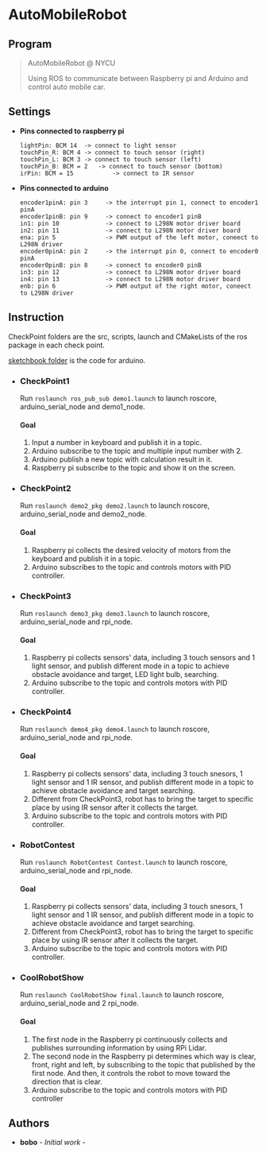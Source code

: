 # **AutoMobileRobot** #

## **Program** ##

> AutoMobileRobot @ NYCU 
>
> Using ROS to communicate between Raspberry pi and Arduino and control auto mobile car.

## **Settings** ##

- **Pins connected to raspberry pi**
  
      lightPin: BCM 14	-> connect to light sensor 
      touchPin_R: BCM 4	-> connect to touch sensor (right)
      touchPin_L: BCM 3	-> connect to touch sensor (left)
      touchPin_B: BCM = 2	-> connect to touch sensor (bottom)
      irPin: BCM = 15	        -> connect to IR sensor
  
- **Pins connected to arduino**

      encoder1pinA: pin 3     -> the interrupt pin 1, connect to encoder1 pinA
      encoder1pinB: pin 9     -> connect to encoder1 pinB
      in1: pin 10             -> connect to L298N motor driver board
      in2: pin 11             -> connect to L298N motor driver board
      ena: pin 5              -> PWM output of the left motor, coneect to L298N driver
      encoder0pinA: pin 2     -> the interrupt pin 0, connect to encoder0 pinA
      encoder0pinB: pin 8     -> connect to encoder0 pinB
      in3: pin 12             -> connect to L298N motor driver board
      in4: pin 13             -> connect to L298N motor driver board
      enb: pin 6              -> PWM output of the right motor, coneect to L298N driver

## **Instruction** ##

CheckPoint folders are the src, scripts, launch and CMakeLists of the ros package in each check point.
  
[sketchbook folder](https://github.com/Atatakaze/AutoMobileRobot/tree/main/sketchbook) is the code for arduino.
  


- ### CheckPoint1 ###
  
  Run `roslaunch ros_pub_sub demo1.launch` to launch roscore, arduino_serial_node and demo1_node. 
  
  #### Goal ####
  
  1. Input a number in keyboard and publish it in a topic.
  2. Arduino subscribe to the topic and multiple input number with 2.
  3. Arduino publish a new topic with calculation result in it.
  4. Raspberry pi subscribe to the topic and show it on the screen.
  
- ### CheckPoint2 ###

  Run `roslaunch demo2_pkg demo2.launch` to launch roscore, arduino_serial_node and demo2_node.
  
  #### Goal ####

  1. Raspberry pi collects the desired velocity of motors from the keyboard and publish it in a topic.
  2. Arduino subscribes to the topic and controls motors with PID controller.
  
- ### CheckPoint3 ###

  Run `roslaunch demo3_pkg demo3.launch` to launch roscore, arduino_serial_node and rpi_node.
  
  #### Goal ####
  
  1. Raspberry pi collects sensors' data, including 3 touch sensors and 1 light sensor, and publish different mode in a topic to achieve obstacle avoidance and target, LED light bulb, searching.
  2. Arduino subscribe to the topic and controls motors with PID controller.
  
- ### CheckPoint4 ###

  Run `roslaunch demo4_pkg demo4.launch` to launch roscore, arduino_serial_node and rpi_node.
  
  #### Goal ####
   
  1. Raspberry pi collects sensors' data, including 3 touch snesors, 1 light sensor and 1 IR sensor, and publish different mode in a topic to achieve obstacle avoidance and target searching.
  2. Different from CheckPoint3, robot has to bring the target to specific place by using IR sensor after it collects the target.
  3. Arduino subscribe to the topic and controls motors with PID controller.

- ### RobotContest ###

  Run `roslaunch RobotContest Contest.launch` to launch roscore, arduino_serial_node and rpi_node.
  
  #### Goal ####

  1. Raspberry pi collects sensors' data, including 3 touch snesors, 1 light sensor and 1 IR sensor, and publish different mode in a topic to achieve obstacle avoidance and target searching.
  2. Different from CheckPoint3, robot has to bring the target to specific place by using IR sensor after it collects the target.
  3. Arduino subscribe to the topic and controls motors with PID controller.

- ### CoolRobotShow ###

  Run `roslaunch CoolRobotShow final.launch` to launch roscore, arduino_serial_node and 2 rpi_node.

  #### Goal ####

  1. The first node in the Raspberry pi continuously collects and publishes surrounding information by using RPi Lidar.
  2. The second node in the Raspberry pi determines which way is clear, front, right and left, by subscribing to the topic that published by the first node. And then, it controls the robot to move toward the direction that is clear. 
  3. Arduino subscribe to the topic and controls motors with PID controller

## **Authors**

- **bobo** - *Initial work* -
